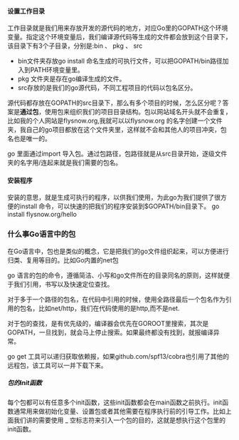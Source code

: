 #### 设置工作目录

工作目录就是我们用来存放开发的源代码的地方，对应Go里的GOPATH这个环境变量。指定这个环境变量后，我们编译源代码等生成的文件都会放到这个目录下，该目录下有3个子目录，分别是:bin 、 pkg 、 src

- bin文件夹存放go install 命名生成的可执行文件，可以把GOPATH/bin路径加入到PATH环境变量里。
- pkg 文件夹是存在go编译生成的文件。
- src存放的是我们的go源代码，不同工程项目的代码以包名区分。

源代码都存放在GOPATH的src目录下，那么有多个项目的时候，怎么区分呢？答案是**通过包**，使用包来组织我们的项目目录结构。包以网站域名开头就不会重复，比如我的个人网站是flysnow.org,我就可以以flysnow.org 的名字创建一个文件夹，我自己的go项目都放在这个文件夹里，这样就不会和其他人的项目冲突，包名也是唯一的。

go 里面通过import 导入包。通过包路径，包路径就是从src目录开始，逐级文件夹的名字用/连起来就是我们需要的包名。

#### 安装程序

安装的意思，就是生成可执行的程序，以供我们使用，为此go为我们提供了很方便的install 命令，可以快速的把我们的程序安装到$GOPATH/bin目录下。 go install flysnow.org/hello

### 什么事Go语言中的包

在Go语言中，包也是类似的概念，它是把我们的go文件组织起来，可以方便进行归类、复用等目的。比如Go内置的net包

go 语言的包的命令，遵循简洁、小写和go文件所在的目录同名的原则，这样就便于我们引用，书写以及快速定位查找。

对于多于一个路径的包名，在代码中引用的时候，使用全路径最后一个包名作为引用的包名，比如net/http，我们在代码使用的是http,而不是net.

对于包的查找，是有优先级的，编译器会优先在GOROOT里搜索，其次是GOPATH，一旦找到，就会马上停止搜索。如果最终都没有找到，就报编译异常。

go get 工具可以递归获取依赖报，如果github.com/spf13/cobra也引用了其他的远程包，该工具可以一并下载下来。

##### 包的init函数

每个包都可以有任意多个init函数，这些init函数都会在main函数之前执行。init函数通常用来做初始化变量、设置包或者其他需要在程序执行前的引导工作。比如上面我们讲的需要使用 _ 空标志符来引入一个包的目的，这就是想执行这个包里的init函数。



























